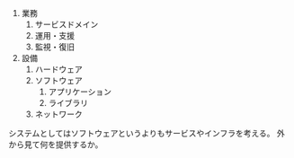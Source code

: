 1. 業務
   1. サービスドメイン
   2. 運用・支援
   3. 監視・復旧
2. 設備
   1. ハードウェア
   2. ソフトウェア
      1. アプリケーション
      2. ライブラリ
   3. ネットワーク

システムとしてはソフトウェアというよりもサービスやインフラを考える。
外から見て何を提供するか。
